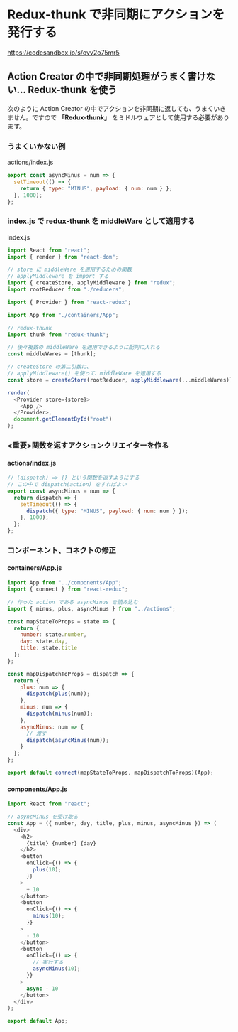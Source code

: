 # Redux-thunk で非同期にアクションを発行する

https://codesandbox.io/s/ovv2o75mr5

## Action Creator の中で非同期処理がうまく書けない… Redux-thunk を使う

次のように Action Creator の中でアクションを非同期に返しても、うまくいきません。ですので **「Redux-thunk」** をミドルウェアとして使用する必要があります。


### うまくいかない例

actions/index.js

```js
export const asyncMinus = num => {
  setTimeout(() => {
    return { type: "MINUS", payload: { num: num } };
  }, 1000);
};
```

### index.js で redux-thunk を middleWare として適用する

index.js

```js
import React from "react";
import { render } from "react-dom";

// store に middleWare を適用するための関数
// applyMiddleware を import する
import { createStore, applyMiddleware } from "redux";
import rootReducer from "./reducers";

import { Provider } from "react-redux";

import App from "./containers/App";

// redux-thunk
import thunk from "redux-thunk";

// 後々複数の middleWare を適用できるように配列に入れる
const middleWares = [thunk];

// createStore の第二引数に、
// applyMiddleware() を使って、middleWare を適用する
const store = createStore(rootReducer, applyMiddleware(...middleWares));

render(
  <Provider store={store}>
    <App />
  </Provider>,
  document.getElementById("root")
);

```

### <重要>関数を返すアクションクリエイターを作る

#### actions/index.js

```js
// (dispatch) => {} という関数を返すようにする
// この中で dispatch(action) をすればよい
export const asyncMinus = num => {
  return dispatch => {
    setTimeout(() => {
      dispatch({ type: "MINUS", payload: { num: num } });
    }, 1000);
  };
};

```

### コンポーネント、コネクトの修正

#### containers/App.js

```js
import App from "../components/App";
import { connect } from "react-redux";

// 作った action である asyncMinus を読み込む
import { minus, plus, asyncMinus } from "../actions";

const mapStateToProps = state => {
  return {
    number: state.number,
    day: state.day,
    title: state.title
  };
};

const mapDispatchToProps = dispatch => {
  return {
    plus: num => {
      dispatch(plus(num));
    },
    minus: num => {
      dispatch(minus(num));
    },
    asyncMinus: num => {
      // 渡す
      dispatch(asyncMinus(num));
    }
  };
};

export default connect(mapStateToProps, mapDispatchToProps)(App);

```

#### components/App.js

```js
import React from "react";

// asyncMinus を受け取る
const App = ({ number, day, title, plus, minus, asyncMinus }) => (
  <div>
    <h2>
      {title} {number} {day}
    </h2>
    <button
      onClick={() => {
        plus(10);
      }}
    >
      + 10
    </button>
    <button
      onClick={() => {
        minus(10);
      }}
    >
      - 10
    </button>
    <button
      onClick={() => {
        // 実行する
        asyncMinus(10);
      }}
    >
      async - 10
    </button>
  </div>
);

export default App;

```